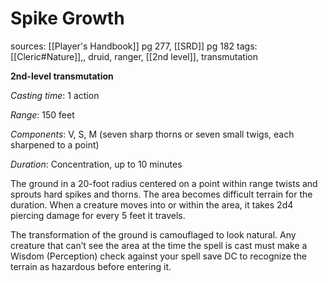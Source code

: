 # Spike Growth
sources: [[Player's Handbook]] pg 277, [[SRD]] pg 182
tags: [[Cleric#Nature]],, druid, ranger, [[2nd level]], transmutation

**2nd-level transmutation**

*Casting time*: 1 action

*Range*: 150 feet

*Components*: V, S, M (seven sharp thorns or seven small twigs, each sharpened to a point)

*Duration*: Concentration, up to 10 minutes

The ground in a 20-foot radius centered on a point within range twists and sprouts hard spikes and thorns. The area becomes difficult terrain for the duration. When a creature moves into or within the area, it takes 2d4 piercing damage for every 5 feet it travels. 

The transformation of the ground is camouflaged to look natural. Any creature that can’t see the area at the time the spell is cast must make a Wisdom (Perception) check against your spell save DC to recognize the terrain as hazardous before entering it.
